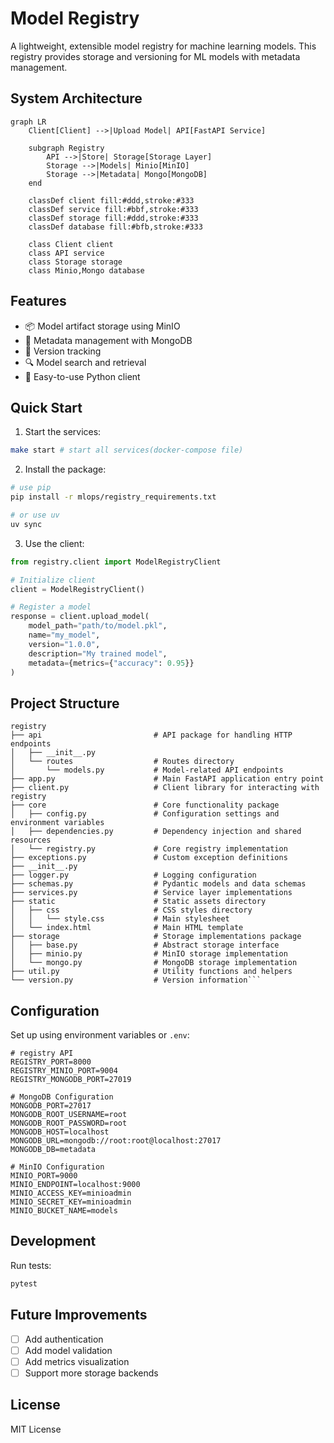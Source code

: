 # Model Registry

A lightweight, extensible model registry for machine learning models. This registry provides storage and versioning for ML models with metadata management.

## System Architecture

```mermaid
graph LR
    Client[Client] -->|Upload Model| API[FastAPI Service]
    
    subgraph Registry
        API -->|Store| Storage[Storage Layer]
        Storage -->|Models| Minio[MinIO]
        Storage -->|Metadata| Mongo[MongoDB]
    end

    classDef client fill:#ddd,stroke:#333
    classDef service fill:#bbf,stroke:#333
    classDef storage fill:#ddd,stroke:#333
    classDef database fill:#bfb,stroke:#333
    
    class Client client
    class API service
    class Storage storage
    class Minio,Mongo database
```

## Features

- 📦 Model artifact storage using MinIO
- 📝 Metadata management with MongoDB
- 🔄 Version tracking
- 🔍 Model search and retrieval
- 🧰 Easy-to-use Python client

## Quick Start

1. Start the services:

```bash
make start # start all services(docker-compose file)
```

2. Install the package:

```bash
# use pip
pip install -r mlops/registry_requirements.txt

# or use uv
uv sync

```

3. Use the client:

```python
from registry.client import ModelRegistryClient

# Initialize client
client = ModelRegistryClient()

# Register a model
response = client.upload_model(
    model_path="path/to/model.pkl",
    name="my_model",
    version="1.0.0",
    description="My trained model",
    metadata={metrics={"accuracy": 0.95}}
)

```

## Project Structure

```
registry
├── api                         # API package for handling HTTP endpoints
│   ├── __init__.py             
│   └── routes                  # Routes directory
│       └── models.py           # Model-related API endpoints
├── app.py                      # Main FastAPI application entry point
├── client.py                   # Client library for interacting with registry
├── core                        # Core functionality package
│   ├── config.py               # Configuration settings and environment variables
│   ├── dependencies.py         # Dependency injection and shared resources
│   └── registry.py             # Core registry implementation
├── exceptions.py               # Custom exception definitions
├── __init__.py                 
├── logger.py                   # Logging configuration
├── schemas.py                  # Pydantic models and data schemas
├── services.py                 # Service layer implementations
├── static                      # Static assets directory
│   ├── css                     # CSS styles directory
│   │   └── style.css           # Main stylesheet
│   └── index.html              # Main HTML template
├── storage                     # Storage implementations package
│   ├── base.py                 # Abstract storage interface
│   ├── minio.py                # MinIO storage implementation
│   └── mongo.py                # MongoDB storage implementation
├── util.py                     # Utility functions and helpers
└── version.py                  # Version information```

```

## Configuration

Set up using environment variables or `.env`:

```env
# registry API
REGISTRY_PORT=8000
REGISTRY_MINIO_PORT=9004
REGISTRY_MONGODB_PORT=27019

# MongoDB Configuration
MONGODB_PORT=27017
MONGODB_ROOT_USERNAME=root
MONGODB_ROOT_PASSWORD=root
MONGODB_HOST=localhost
MONGODB_URL=mongodb://root:root@localhost:27017
MONGODB_DB=metadata

# MinIO Configuration
MINIO_PORT=9000
MINIO_ENDPOINT=localhost:9000
MINIO_ACCESS_KEY=minioadmin
MINIO_SECRET_KEY=minioadmin
MINIO_BUCKET_NAME=models
```

## Development

Run tests:

```bash
pytest
```

## Future Improvements

- [ ] Add authentication
- [ ] Add model validation
- [ ] Add metrics visualization
- [ ] Support more storage backends

## License

MIT License
